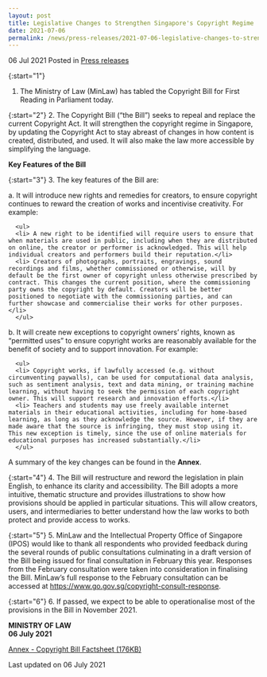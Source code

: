 ```yaml
---
layout: post
title: Legislative Changes to Strengthen Singapore's Copyright Regime
date: 2021-07-06
permalink: /news/press-releases/2021-07-06-legislative-changes-to-strengthen-singapores-copyright-regime/
---
```


06 Jul 2021 Posted in [Press releases](/news/press-releases)

{:start="1"}
1. The Ministry of Law (MinLaw) has tabled the Copyright Bill for First Reading in Parliament today. 

{:start="2"}
2. The Copyright Bill (“the Bill”) seeks to repeal and replace the current Copyright Act. It will strengthen the copyright regime in Singapore, by updating the Copyright Act to stay abreast of changes in how content is created, distributed, and used. It will also make the law more accessible by simplifying the language. 

**Key Features of the Bill**

{:start="3"}
3. The key features of the Bill are:

   a. It will introduce new rights and remedies for creators, to ensure copyright continues to reward the creation of works and incentivise creativity. For example:
  
      <ul>
      <li> A new right to be identified will require users to ensure that when materials are used in public, including when they are distributed on online, the creator or performer is acknowledged. This will help individual creators and performers build their reputation.</li>
      <li> Creators of photographs, portraits, engravings, sound recordings and films, whether commissioned or otherwise, will by default be the first owner of copyright unless otherwise prescribed by contract. This changes the current position, where the commissioning party owns the copyright by default. Creators will be better positioned to negotiate with the commissioning parties, and can further showcase and commercialise their works for other purposes.</li>
      </ul>
 
   b. It will create new exceptions to copyright owners’ rights, known as “permitted uses” to ensure copyright works are reasonably available for the benefit of society and to support innovation. For example:
 
      <ul>
      <li> Copyright works, if lawfully accessed (e.g. without circumventing paywalls), can be used for computational data analysis, such as sentiment analysis, text and data mining, or training machine learning, without having to seek the permission of each copyright owner. This will support research and innovation efforts.</li>
      <li> Teachers and students may use freely available internet materials in their educational activities, including for home-based learning, as long as they acknowledge the source. However, if they are made aware that the source is infringing, they must stop using it. This new exception is timely, since the use of online materials for educational purposes has increased substantially.</li>
      </ul>

   A summary of the key changes can be found in the **Annex**.

{:start="4"}
4. The Bill will restructure and reword the legislation in plain English, to enhance its clarity and accessibility. The Bill adopts a more intuitive, thematic structure and provides illustrations to show how provisions should be applied in particular situations. This will allow creators, users, and intermediaries to better understand how the law works to both protect and provide access to works. 

{:start="5"}
5. MinLaw and the Intellectual Property Office of Singapore (IPOS) would like to thank all respondents who provided feedback during the several rounds of public consultations culminating in a draft version of the Bill being issued for final consultation in February this year. Responses from the February consultation were taken into consideration in finalising the Bill. MinLaw’s full response to the February consultation can be accessed at <a href="https://www.go.gov.sg/copyright-consult-response" target="new">https://www.go.gov.sg/copyright-consult-response</a>. 

{:start="6"}
6. If passed, we expect to be able to operationalise most of the provisions in the Bill in November 2021. 


**MINISTRY OF LAW**<br>
**06 July 2021**

[Annex - Copyright Bill Factsheet (176KB)](/files/news/press-releases/2021/03/ANNEX-Copyright-Factsheet.pdf)<br>

<p class="right-side-updated">Last updated on 06 July 2021</p>
